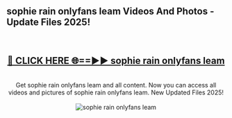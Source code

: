 <h2>sophie rain onlyfans leam Videos And Photos - Update Files 2025!</h2>
<br>
<div align="center">
<h2><a href="https://linkcuts.com/hfmhzwbr" rel="nofollow">🔴 CLICK HERE 🌐==►► sophie rain onlyfans leam</a></h2>
<br>
Get sophie rain onlyfans leam and all content. Now you can access all videos and pictures of sophie rain onlyfans leam. New Updated Files 2025!
<br>
<br>
<a href="https://linkcuts.com/hfmhzwbr" rel="nofollow" data-target="animated-image.originalLink"><img src="https://i.ibb.co.com/WyWwxjT/player-gif2.gif" alt="sophie rain onlyfans leam" style="max-width: 100%; display: inline-block;" data-target="animated-image.originalImage"></a>
</div>
<br>